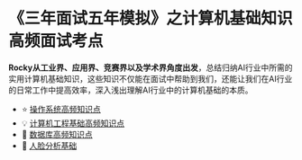 # 《三年面试五年模拟》之计算机基础知识高频面试考点

**Rocky从工业界、应用界、竞赛界以及学术界角度出发**，总结归纳AI行业中所需的实用计算机基础知识，这些知识不仅能在面试中帮助到我们，还能让我们在AI行业的日常工作中提高效率，深入浅出理解AI行业中的计算机基础的本质。

- :star: [操作系统高频知识点](操作系统高频知识点.md)
- :bulb: [计算机工程基础高频知识点](计算机工程基础高频知识点.md)
- :rocket: [数据库高频知识点](数据库高频知识点.md)
- :eyes: [人脸分析基础](人脸分析基础.md)
